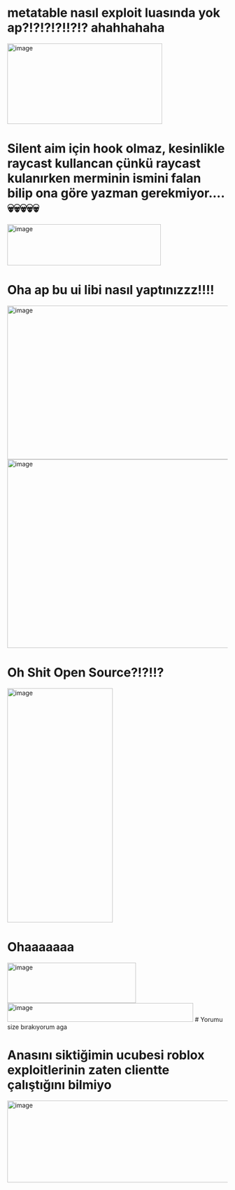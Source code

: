 # metatable nasıl exploit luasında yok ap?!?!?!?!!?!? ahahhahaha
<img width="354" height="184" alt="image" src="https://github.com/user-attachments/assets/c2e58ce4-7325-4311-a9be-9873148de3bd" />

# Silent aim için hook olmaz, kesinlikle raycast kullancan çünkü raycast kulanırken merminin ismini falan bilip ona göre yazman gerekmiyor.... 💀💀💀💀💀 
<img width="351" height="94" alt="image" src="https://github.com/user-attachments/assets/f3ac82ea-6236-4667-823b-e7ad257406e0" />

# Oha ap bu ui libi nasıl yaptınızzz!!!!
<img width="622" height="351" alt="image" src="https://github.com/user-attachments/assets/2ebe8213-74c9-4981-b9a3-4aabca2d5228" />
<img width="1235" height="431" alt="image" src="https://github.com/user-attachments/assets/5b62e1ea-31a4-44a1-ac34-a0442519c370" />

# Oh Shit Open Source?!?!!?
<img width="241" height="535" alt="image" src="https://github.com/user-attachments/assets/4d949833-58a1-4e9d-b012-141f68198531" />

# Ohaaaaaaa
<img width="294" height="92" alt="image" src="https://github.com/user-attachments/assets/a1e996de-d88a-4d87-8c19-8fecff426d30" />
<img width="425" height="43" alt="image" src="https://github.com/user-attachments/assets/6c2a7fd8-621b-438b-ba51-b4212051d840" />
# Yorumu size bırakıyorum aga

# Anasını siktiğimin ucubesi roblox exploitlerinin zaten clientte çalıştığını bilmiyo
<img width="841" height="187" alt="image" src="https://github.com/user-attachments/assets/dd779f79-42a2-494a-9e59-d9eed81cda4a" />
